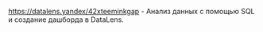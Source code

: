 https://datalens.yandex/42xteeminkgap - Анализ данных с помощью SQL и создание дашборда в DataLens.
